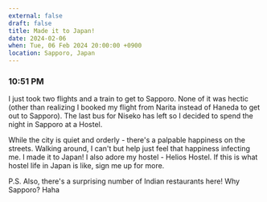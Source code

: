```yaml
---
external: false
draft: false
title: Made it to Japan!
date: 2024-02-06
when: Tue, 06 Feb 2024 20:00:00 +0900
location: Sapporo, Japan
---
```

### 10:51 PM
I just took two flights and a train to get to Sapporo. None of it was hectic (other than realizing I booked my flight from Narita instead of Haneda to get out to Sapporo). The last bus for Niseko has left so I decided to spend the night in Sapporo at a Hostel.

While the city is quiet and orderly - there's a palpable happiness on the streets. Walking around, I can't but help just feel that happiness infecting me. I made it to Japan! I also adore my hostel - Helios Hostel. If this is what hostel life in Japan is like, sign me up for more.

P.S. Also, there's a surprising number of Indian restaurants here! Why Sapporo? Haha